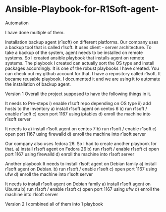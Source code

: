 # Ansible-Playbook-for-R1Soft-agent-
Automation

I have done multiple of them.

Installation backup agent (r1soft) on different platforms. Our company uses a backup tool that is called r1soft. It uses client - server architecture. To take a backup of the system, agent needs to be installed on remote systems. So I created ansible playbook that installs agent on remote systems. The playbook I created can actually sort the OS type and install packages accordingly. It is one of the robust playbooks I have created. You can check out my github account for that. I have a repository called r1soft.
It became reusable playbook. I documented it and we are using it to automate the installation of backup agent.

Version 1 Overall the project supposed to have the following things in it.

It needs to Pre-steps i) enable r1soft repo depending on OS type ii) add hosts to the inventory a) install r1soft agent on centos 6 b) run r1soft / enable r1soft c) open port 1167 using iptables d) enroll the machine into r1soft server

It needs to a) install r1soft agent on centos 7 b) run r1soft / enable r1soft c) open port 1167 using firewalld d) enroll the machine into r1soft server

Our company also uses fedora 26. So I had to create another playbook for that. a) install r1soft agent on Fedora 26 b) run r1soft / enable r1soft c) open port 1167 using firewalld d) enroll the machine into r1soft server

Another playbook It needs to install r1soft agent on Debian family a) install r1soft agent on Debian. b) run r1soft / enable r1soft c) open port 1167 using ufw d) enroll the machine into r1soft server

It needs to install r1soft agent on Debian family a) install r1soft agent on Ubuntu b) run r1soft / enable r1soft c) open port 1167 using ufw d) enroll the machine into r1soft server

Version 2 I combined all of them into 1 playbook
